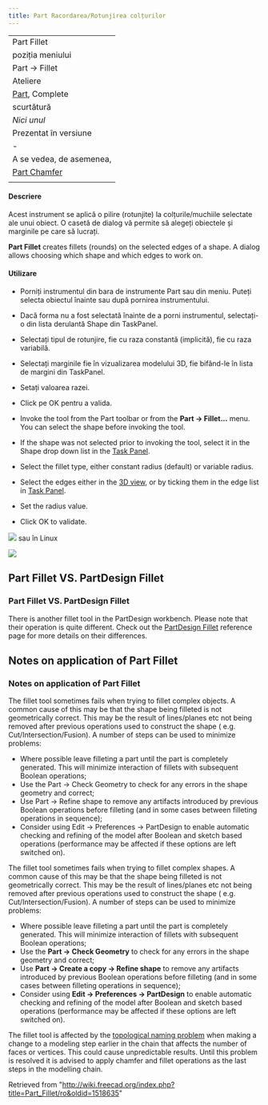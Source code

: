 ```yaml
---
title: Part Racordarea/Rotunjirea colțurilor
---
```

|  |
| --- |
| Part Fillet |
| poziția meniului |
| Part → Fillet |
| Ateliere |
| [Part](/Part_Workbench/ro "Part Workbench/ro"), Complete |
| scurtătură |
| *Nici unul* |
| Prezentat în versiune |
| - |
| A se vedea, de asemenea, |
| [Part Chamfer](/Part_Chamfer/ro "Part Chamfer/ro") |
|  |

#### Descriere

Acest instrument se aplică o pilire (rotunjite) la colțurile/muchiile selectate ale unui obiect. O casetă de dialog vă permite să alegeți obiectele și marginile pe care să lucrați.

**Part Fillet** creates fillets (rounds) on the selected edges of a shape. A dialog allows choosing which shape and which edges to work on.

#### Utilizare

* Porniți instrumentul din bara de instrumente Part sau din meniu. Puteți selecta obiectul înainte sau după pornirea instrumentului.
* Dacă forma nu a fost selectată înainte de a porni instrumentul, selectați-o din lista derulantă Shape din TaskPanel.
* Selectați tipul de rotunjire, fie cu raza constantă (implicită), fie cu raza variabilă.
* Selectați marginile fie în vizualizarea modelului 3D, fie bifând-le în lista de margini din TaskPanel.
* Setați valoarea razei.
* Click pe OK pentru a valida.

* Invoke the tool from the Part toolbar or from the **Part → Fillet...** menu. You can select the shape before invoking the tool.
* If the shape was not selected prior to invoking the tool, select it in the Shape drop down list in the [Task Panel](/Task_panel "Task panel").
* Select the fillet type, either constant radius (default) or variable radius.
* Select the edges either in the [3D view](/3D_view "3D view"), or by ticking them in the edge list in [Task Panel](/Task_panel "Task panel").
* Set the radius value.
* Click OK to validate.

![](/images/Dialog-fillet.png)
sau în Linux

![](/images/Dialog-fillet_it.png)

## Part Fillet VS. PartDesign Fillet

### Part Fillet VS. PartDesign Fillet

There is another fillet tool in the PartDesign workbench. Please note that their operation is quite different. Check out the [PartDesign Fillet](/PartDesign_Fillet "PartDesign Fillet") reference page for more details on their differences.

## Notes on application of Part Fillet

### Notes on application of Part Fillet

The fillet tool sometimes fails when trying to fillet complex objects.
A common cause of this may be that the shape being filleted is not geometrically correct. This may be the result of lines/planes etc not being removed after previous operations used to construct the shape ( e.g. Cut/Intersection/Fusion). A number of steps can be used to minimize problems:

* Where possible leave filleting a part until the part is completely generated. This will minimize interaction of fillets with subsequent Boolean operations;
* Use the Part → Check Geometry to check for any errors in the shape geometry and correct;
* Use Part → Refine shape to remove any artifacts introduced by previous Boolean operations before filleting (and in some cases between filleting operations in sequence);
* Consider using Edit → Preferences → PartDesign to enable automatic checking and refining of the model after Boolean and sketch based operations (performance may be affected if these options are left switched on).

The fillet tool sometimes fails when trying to fillet complex shapes. A common cause of this may be that the shape being filleted is not geometrically correct. This may be the result of lines/planes etc not being removed after previous operations used to construct the shape ( e.g. Cut/Intersection/Fusion). A number of steps can be used to minimize problems:

* Where possible leave filleting a part until the part is completely generated. This will minimize interaction of fillets with subsequent Boolean operations;
* Use the **Part → Check Geometry** to check for any errors in the shape geometry and correct;
* Use **Part → Create a copy → Refine shape** to remove any artifacts introduced by previous Boolean operations before filleting (and in some cases between filleting operations in sequence);
* Consider using **Edit → Preferences → PartDesign** to enable automatic checking and refining of the model after Boolean and sketch based operations (performance may be affected if these options are left switched on).

The fillet tool is affected by the [topological naming problem](/Topological_naming_problem "Topological naming problem") when making a change to a modeling step earlier in the chain that affects the number of faces or vertices. This could cause unpredictable results. Until this problem is resolved it is advised to apply chamfer and fillet operations as the last steps in the modelling chain.

Retrieved from "<http://wiki.freecad.org/index.php?title=Part_Fillet/ro&oldid=1518635>"